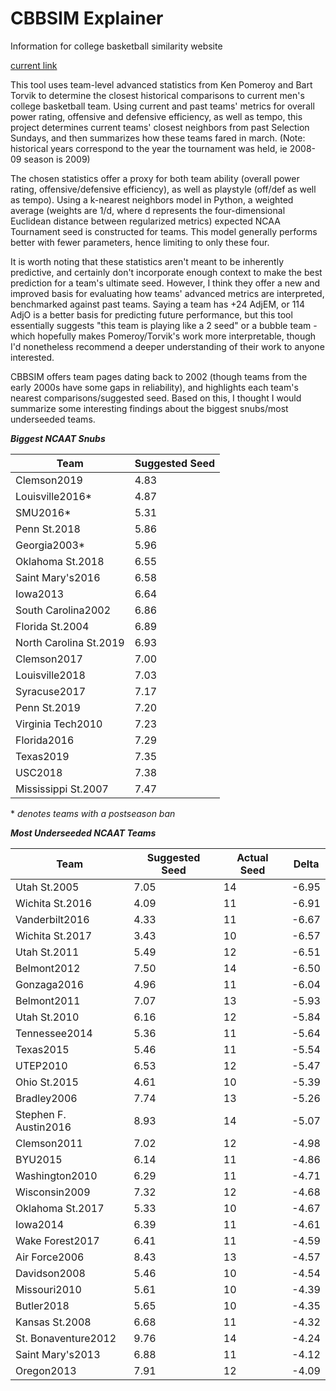 # CBBSIM Explainer
Information for college basketball similarity website

[current link](https://cbbsim.herokuapp.com)

This tool uses team-level advanced statistics from Ken Pomeroy and Bart Torvik to determine the closest historical comparisons to current men's college basketball team. Using current and past teams' metrics for overall power rating, offensive and defensive efficiency, as well as tempo, this project determines current teams' closest neighbors from past Selection Sundays, and then summarizes how these teams fared in march. (Note: historical years correspond to the year the tournament was held, ie 2008-09 season is 2009)

The chosen statistics offer a proxy for both team ability (overall power rating, offensive/defensive efficiency), as well as playstyle (off/def as well as tempo). Using a k-nearest neighbors model in Python, a weighted average (weights are 1/d, where d represents the four-dimensional Euclidean distance between regularized metrics) expected NCAA Tournament seed is constructed for teams. This model generally performs better with fewer parameters, hence limiting to only these four.

It is worth noting that these statistics aren't meant to be inherently predictive, and certainly don't incorporate enough context to make the best prediction for a team's ultimate seed. However, I think they offer a new and improved basis for evaluating how teams' advanced metrics are interpreted, benchmarked against past teams. Saying a team has +24 AdjEM, or 114 AdjO is a better basis for predicting future performance, but this tool essentially suggests "this team is playing like a 2 seed" or a bubble team - which hopefully makes Pomeroy/Torvik's work more interpretable, though I'd nonetheless recommend a deeper understanding of their work to anyone interested.

CBBSIM offers team pages dating back to 2002 (though teams from the early 2000s have some gaps in reliability), and highlights each team's nearest comparisons/suggested seed. Based on this, I thought I would summarize some interesting findings about the biggest snubs/most underseeded teams.

__*Biggest NCAAT Snubs*__

| __Team__               | __Suggested Seed__ |
|------------------------|----------------|
| Clemson2019            | 4.83           |
| Louisville2016*        | 4.87           |
| SMU2016*               | 5.31           |
| Penn St.2018           | 5.86           |
| Georgia2003*           | 5.96           |
| Oklahoma St.2018       | 6.55           |
| Saint Mary's2016       | 6.58           |
| Iowa2013               | 6.64           |
| South Carolina2002     | 6.86           |
| Florida St.2004        | 6.89           |
| North Carolina St.2019 | 6.93           |
| Clemson2017            | 7.00           |
| Louisville2018         | 7.03           |
| Syracuse2017           | 7.17           |
| Penn St.2019           | 7.20           |
| Virginia Tech2010      | 7.23           |
| Florida2016            | 7.29           |
| Texas2019              | 7.35           |
| USC2018                | 7.38           |
| Mississippi St.2007    | 7.47           |

\* *denotes teams with a postseason ban*


__*Most Underseeded NCAAT Teams*__

| __Team__              | __Suggested Seed__ | __Actual Seed__ | __Delta__ |
|-----------------------|----------------|-------------|-------|
| Utah St.2005          | 7.05           | 14          | -6.95 |
| Wichita St.2016       | 4.09           | 11          | -6.91 |
| Vanderbilt2016        | 4.33           | 11          | -6.67 |
| Wichita St.2017       | 3.43           | 10          | -6.57 |
| Utah St.2011          | 5.49           | 12          | -6.51 |
| Belmont2012           | 7.50           | 14          | -6.50 |
| Gonzaga2016           | 4.96           | 11          | -6.04 |
| Belmont2011           | 7.07           | 13          | -5.93 |
| Utah St.2010          | 6.16           | 12          | -5.84 |
| Tennessee2014         | 5.36           | 11          | -5.64 |
| Texas2015             | 5.46           | 11          | -5.54 |
| UTEP2010              | 6.53           | 12          | -5.47 |
| Ohio St.2015          | 4.61           | 10          | -5.39 |
| Bradley2006           | 7.74           | 13          | -5.26 |
| Stephen F. Austin2016 | 8.93           | 14          | -5.07 |
| Clemson2011           | 7.02           | 12          | -4.98 |
| BYU2015               | 6.14           | 11          | -4.86 |
| Washington2010        | 6.29           | 11          | -4.71 |
| Wisconsin2009         | 7.32           | 12          | -4.68 |
| Oklahoma St.2017      | 5.33           | 10          | -4.67 |
| Iowa2014              | 6.39           | 11          | -4.61 |
| Wake Forest2017       | 6.41           | 11          | -4.59 |
| Air Force2006         | 8.43           | 13          | -4.57 |
| Davidson2008          | 5.46           | 10          | -4.54 |
| Missouri2010          | 5.61           | 10          | -4.39 |
| Butler2018            | 5.65           | 10          | -4.35 |
| Kansas St.2008        | 6.68           | 11          | -4.32 |
| St. Bonaventure2012   | 9.76           | 14          | -4.24 |
| Saint Mary's2013      | 6.88           | 11          | -4.12 |
| Oregon2013            | 7.91           | 12          | -4.09 |__
